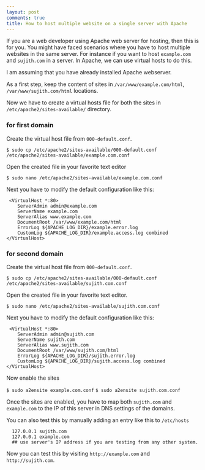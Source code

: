 ```yaml
---
layout: post
comments: true
title: How to host multiple website on a single server with Apache
---
```



If you are a web developer using Apache web server for hosting, then this is for you.
You might have faced scenarios where you have to host multiple websites in the same server. For instance if you want to host `example.com` and `sujith.com` in a server.
In Apache, we can use virtual hosts to do this.

I am assuming that you have already installed Apache webserver.

As a first step, keep the content of sites in `/var/www/example.com/html`, `/var/www/sujith.com/html` locations.

Now we have to create a virtual hosts file for both the sites in `/etc/apache2/sites-available/` directory.

### for first domain

Create the virtual host file from `000-default.conf`.

`$ sudo cp /etc/apache2/sites-available/000-default.conf /etc/apache2/sites-available/example.com.conf`

Open the created file in your favorite text editor

`$ sudo nano /etc/apache2/sites-available/example.com.conf`

Next you have to modify the default configuration like this:

```
 <VirtualHost *:80>
    ServerAdmin admin@example.com
    ServerName example.com
    ServerAlias www.example.com
    DocumentRoot /var/www/example.com/html
    ErrorLog ${APACHE_LOG_DIR}/example.error.log
    CustomLog ${APACHE_LOG_DIR}/example.access.log combined
</VirtualHost> 

```

### for second domain

Create the virtual host file from `000-default.conf`.

`$ sudo cp /etc/apache2/sites-available/000-default.conf /etc/apache2/sites-available/sujith.com.conf`

Open the created file in your favorite text editor.

`$ sudo nano /etc/apache2/sites-available/sujith.com.conf`

Next you have to modify the default configuration like this:

```
 <VirtualHost *:80>
    ServerAdmin admin@sujith.com
    ServerName sujith.com
    ServerAlias www.sujith.com
    DocumentRoot /var/www/sujith.com/html
    ErrorLog ${APACHE_LOG_DIR}/sujith.error.log
    CustomLog ${APACHE_LOG_DIR}/sujith.access.log combined
</VirtualHost> 

```
Now enable the sites

`$ sudo a2ensite example.com.conf`
`$ sudo a2ensite sujith.com.conf`

Once the sites are enabled, you have to map both `sujith.com` and `example.com` to the IP of this server in DNS settings of the domains.

You can also test this by manually adding an entry like this to `/etc/hosts`

```
  127.0.0.1 sujith.com
  127.0.0.1 example.com
  ## use server's IP address if you are testing from any other system.
```

Now you can test this by visiting `http://example.com` and `http://sujith.com`.
